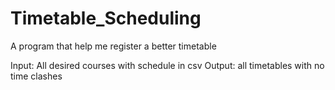 # Timetable_Scheduling
A program that help me register a better timetable

Input: All desired courses with schedule in csv
Output: all timetables with no time clashes
